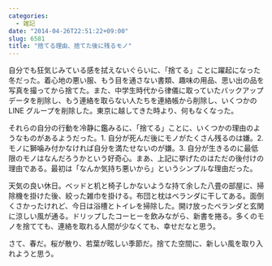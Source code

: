 ```yaml
---
categories:
  - 雑記
date: "2014-04-26T22:51:22+09:00"
slug: 6581
title: "捨てる理由、捨てた後に残るモノ"
---
```


自分でも狂気じみている感を拭えないぐらいに、「捨てる」ことに躍起になった冬だった。着心地の悪い服、もう目を通さない書類、趣味の用品、思い出の品を写真を撮ってから捨てた。また、中学生時代から律儀に取っていたバックアップデータを削除し、もう連絡を取らない人たちを連絡帳から削除し、いくつかの LINE グループを削除した。東京に越してきた時より、何もなくなった。

それらの自分の行動を冷静に鑑みるに、「捨てる」ことに、いくつかの理由のようなものがあるようだった。1. 自分が死んだ後にモノがたくさん残るのは嫌。2. モノに獅噛み付かなければ自分を満たせないのが嫌。3. 自分が生きるのに最低限のモノはなんだろうかという好奇心。まあ、上記に挙げたのはただの後付けの理由である。最初は「なんか気持ち悪いから」というシンプルな理由だった。

天気の良い休日。ベッドと机と椅子しかないような持て余した八畳の部屋に、掃除機を掛けた後、絞った雑巾を掛ける。布団と枕はベランダに干してある。面倒くさかったけれど、今日は浴槽とトイレを掃除した。開け放ったベランダと玄関に涼しい風が通る。ドリップしたコーヒーを飲みながら、新書を捲る。多くのモノを捨てても、連絡を取れる人間が少なくても、幸せだなと思う。

さて、春だ。桜が散り、若葉が眩しい季節だ。捨てた空間に、新しい風を取り入れようと思う。
